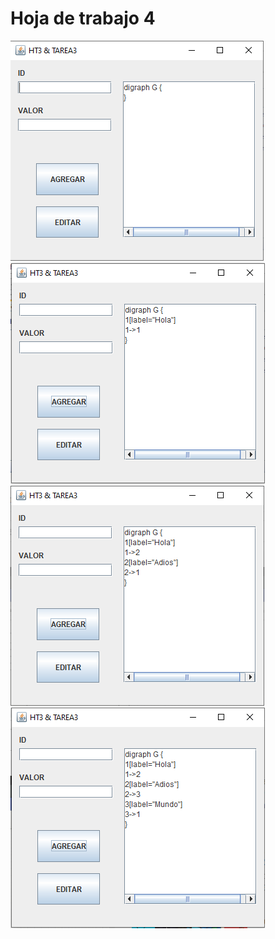 # Hoja de trabajo 4
![alt text](https://github.com/MarvinCastellanos/IPC1-201700490/blob/master/HT/HT4/Captura1.PNG)
![alt text](https://github.com/MarvinCastellanos/IPC1-201700490/blob/master/HT/HT4/Captura2.PNG)
![alt text](https://github.com/MarvinCastellanos/IPC1-201700490/blob/master/HT/HT4/Captura3.PNG)
![alt text](https://github.com/MarvinCastellanos/IPC1-201700490/blob/master/HT/HT4/Captura4.PNG)